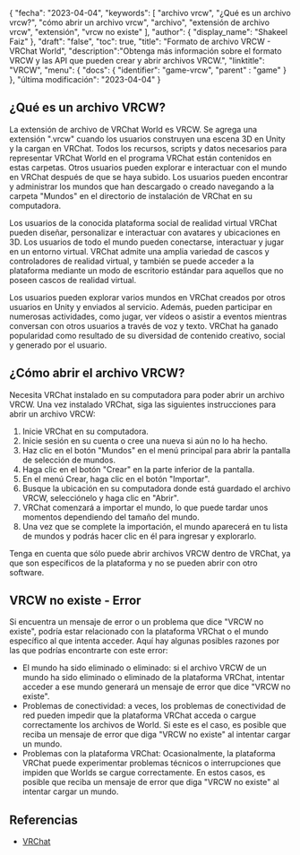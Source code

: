 {
"fecha": "2023-04-04",
  "keywords": [
"archivo vrcw",
"¿Qué es un archivo vrcw?",
"cómo abrir un archivo vrcw",
"archivo",
"extensión de archivo vrcw",
"extensión",
"vrcw no existe"
],
  "author": {
"display_name": "Shakeel Faiz"
},
"draft": "false",
"toc": true,
"title": "Formato de archivo VRCW - VRChat World",
  "description":"Obtenga más información sobre el formato VRCW y las API que pueden crear y abrir archivos VRCW.",
"linktitle": "VRCW",
  "menu": {
    "docs": {
      "identifier": "game-vrcw",
"parent" : "game"
}
},
"última modificación": "2023-04-04"
}

## ¿Qué es un archivo VRCW?

La extensión de archivo de VRChat World es VRCW. Se agrega una extensión ".vrcw" cuando los usuarios construyen una escena 3D en Unity y la cargan en VRChat. Todos los recursos, scripts y datos necesarios para representar VRChat World en el programa VRChat están contenidos en estas carpetas. Otros usuarios pueden explorar e interactuar con el mundo en VRChat después de que se haya subido. Los usuarios pueden encontrar y administrar los mundos que han descargado o creado navegando a la carpeta "Mundos" en el directorio de instalación de VRChat en su computadora.

Los usuarios de la conocida plataforma social de realidad virtual VRChat pueden diseñar, personalizar e interactuar con avatares y ubicaciones en 3D. Los usuarios de todo el mundo pueden conectarse, interactuar y jugar en un entorno virtual. VRChat admite una amplia variedad de cascos y controladores de realidad virtual, y también se puede acceder a la plataforma mediante un modo de escritorio estándar para aquellos que no poseen cascos de realidad virtual.

Los usuarios pueden explorar varios mundos en VRChat creados por otros usuarios en Unity y enviados al servicio. Además, pueden participar en numerosas actividades, como jugar, ver vídeos o asistir a eventos mientras conversan con otros usuarios a través de voz y texto. VRChat ha ganado popularidad como resultado de su diversidad de contenido creativo, social y generado por el usuario.

## ¿Cómo abrir el archivo VRCW?

Necesita VRChat instalado en su computadora para poder abrir un archivo VRCW. Una vez instalado VRChat, siga las siguientes instrucciones para abrir un archivo VRCW:

1. Inicie VRChat en su computadora.
2. Inicie sesión en su cuenta o cree una nueva si aún no lo ha hecho.
3. Haz clic en el botón "Mundos" en el menú principal para abrir la pantalla de selección de mundos.
4. Haga clic en el botón "Crear" en la parte inferior de la pantalla.
5. En el menú Crear, haga clic en el botón "Importar".
6. Busque la ubicación en su computadora donde está guardado el archivo VRCW, selecciónelo y haga clic en "Abrir".
7. VRChat comenzará a importar el mundo, lo que puede tardar unos momentos dependiendo del tamaño del mundo.
8. Una vez que se complete la importación, el mundo aparecerá en tu lista de mundos y podrás hacer clic en él para ingresar y explorarlo.

Tenga en cuenta que sólo puede abrir archivos VRCW dentro de VRChat, ya que son específicos de la plataforma y no se pueden abrir con otro software.

## VRCW no existe - Error

Si encuentra un mensaje de error o un problema que dice "VRCW no existe", podría estar relacionado con la plataforma VRChat o el mundo específico al que intenta acceder. Aquí hay algunas posibles razones por las que podrías encontrarte con este error:

- El mundo ha sido eliminado o eliminado: si el archivo VRCW de un mundo ha sido eliminado o eliminado de la plataforma VRChat, intentar acceder a ese mundo generará un mensaje de error que dice "VRCW no existe".
- Problemas de conectividad: a veces, los problemas de conectividad de red pueden impedir que la plataforma VRChat acceda o cargue correctamente los archivos de World. Si este es el caso, es posible que reciba un mensaje de error que diga "VRCW no existe" al intentar cargar un mundo.
- Problemas con la plataforma VRChat: Ocasionalmente, la plataforma VRChat puede experimentar problemas técnicos o interrupciones que impiden que Worlds se cargue correctamente. En estos casos, es posible que reciba un mensaje de error que diga "VRCW no existe" al intentar cargar un mundo.

## Referencias
* [VRChat](https://en.wikipedia.org/wiki/VRChat)

